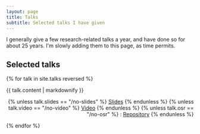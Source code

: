 ```yaml
---
layout: page
title: Talks
subtitle: Selected talks I have given
---
```


I generally give a few research-related talks a year, and have done so for about 25 years. I'm slowly adding them to this page, as time permits.

## Selected talks

{% for talk in site.talks reversed %}
  <p>{{ talk.content | markdownify }}
  <div align="right">
  {% unless talk.slides == "/no-slides" %}
  <a href="{{ talk.slides }}">Slides</a>
  {% endunless %}
  {% unless talk.video == "/no-video" %}
  <a href="{{ talk.video }}">Video</a>
  {% endunless %}
  {% unless talk.osr == "/no-osr" %}
   : <a href="{{ talk.osr }}">Repository</a>
  {% endunless %}
  </div>
  </p>
{% endfor %}
 
